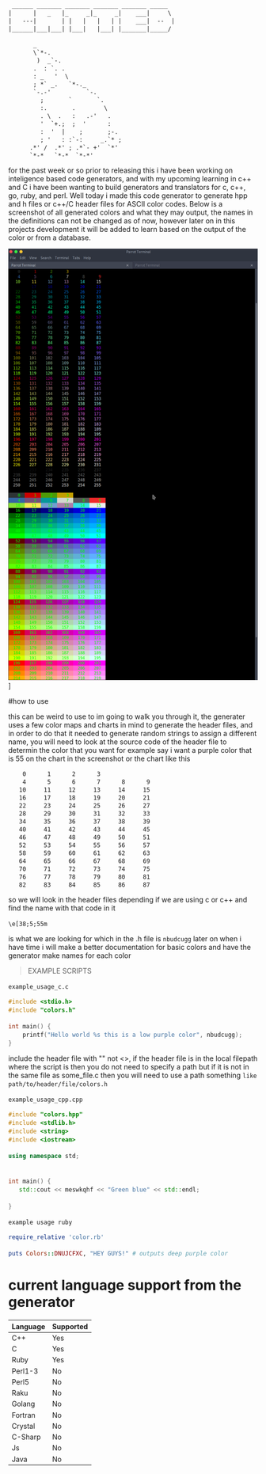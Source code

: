 ```
 ______ _______ _______ _______ _______ _____  
|      |   _   |_     _|_     _|    ___|     \ 
|   ---|       | |   |   |   | |    ___|  --  |
|______|___|___| |___|   |___| |_______|_____/ 
                                              
       _                        
       \`*-.                    
        )  _`-.                 
       .  : `. .                
       : _   '  \               
       ; *` _.   `*-._          
       `-.-'          `-.       
         ;       `       `.     
         :.       .        \    
         . \  .   :   .-'   .   
         '  `+.;  ;  '      :   
         :  '  |    ;       ;-. 
         ; '   : :`-:     _.`* ;
      .*' /  .*' ; .*`- +'  `*' 
      `*-*   `*-*  `*-*'
```

for the past week or so prior to releasing this i have been working on inteligence based code generators, and with my upcoming learning in c++ and C i have been wanting to build generators and translators for c, c++, go, ruby, and perl. Well today i made this code generator to generate hpp and h files or c++/C header files for ASCII color codes. Below is a screenshot of all generated colors and what they may output, the names in the definitions can not be changed as of now, however later on in this projects development it will be added to learn based on the output of the color or from a database.


<img src="colors.png" />]


#how to use 

this can be weird to use to im going to walk you through it, the generater uses a few color maps and charts in mind to generate the header files, and in order to do that it needed to generate random strings to assign a different name, you will need to look at the source code of the header file to determin the color that you want for example say i want a purple color that is 55 on the chart in the screenshot or the chart like this 

```
    0      1      2      3  
    4      5      6      7      8      9  
   10     11     12     13     14     15  
   16     17     18     19     20     21  
   22     23     24     25     26     27  
   28     29     30     31     32     33  
   34     35     36     37     38     39  
   40     41     42     43     44     45  
   46     47     48     49     50     51  
   52     53     54     55     56     57  
   58     59     60     61     62     63  
   64     65     66     67     68     69  
   70     71     72     73     74     75  
   76     77     78     79     80     81  
   82     83     84     85     86     87  
```

so we will look in the header files depending if we are using c or c++ and find the name with that code in it

`\e[38;5;55m`

is what we are looking for which in the .h file is `nbudcugg` later on when i have time i will make a better documentation for basic colors and have the generator make names for each color 

> EXAMPLE SCRIPTS 

`example_usage_c.c`


```c
#include <stdio.h>
#include "colors.h"

int main() {
    printf("Hello world %s this is a low purple color", nbudcugg);
}
```

include the header file with "" not <>, if the header file is in the local filepath where the script is then you do not need to specify a path but if it is not in the same file as some_file.c then you will need to use a path something `like path/to/header/file/colors.h`

`example_usage_cpp.cpp`


```cpp
#include "colors.hpp"
#include <stdlib.h>
#include <string>
#include <iostream>

using namespace std;


int main() {
   std::cout << meswkqhf << "Green blue" << std::endl;

}
```


`example usage ruby`

```rb
require_relative 'color.rb'

puts Colors::DNUJCFXC, "HEY GUYS!" # outputs deep purple color

```

# current language support from the generator

| Language | Supported | 
| -------- | --------- |
| C++      | Yes       |
| C        | Yes       |
| Ruby     | Yes       |
| Perl1-3  | No        |
| Perl5    | No        |
| Raku     | No        |
| Golang   | No        |
| Fortran  | No        |
| Crystal  | No        |
| C-Sharp  | No        |
| Js       | No        |
| Java     | No        |
